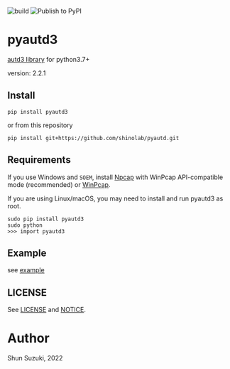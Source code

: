 ![build](https://github.com/shinolab/pyautd/workflows/build/badge.svg)
![Publish to PyPI](https://github.com/shinolab/pyautd/workflows/Publish%20to%20PyPI/badge.svg)

# pyautd3

[autd3 library](https://github.com/shinolab/autd3) for python3.7+

version: 2.2.1

## Install

```
pip install pyautd3
```
or from this repository
```
pip install git+https://github.com/shinolab/pyautd.git
```

## Requirements

If you use Windows and `SOEM`, install [Npcap](https://nmap.org/npcap/) with WinPcap API-compatible mode (recommended) or [WinPcap](https://www.winpcap.org/).

If you are using Linux/macOS, you may need to install and run pyautd3 as root. 
```
sudo pip install pyautd3
sudo python
>>> import pyautd3
``` 

## Example

see [example](./example)

## LICENSE

See [LICENSE](./LICENSE) and [NOTICE](./NOTICE).

# Author

Shun Suzuki, 2022
